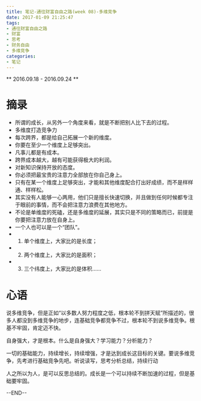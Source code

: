 ```yaml
---
title: 笔记-通往财富自由之路(week 08)-多维竞争
date: 2017-01-09 21:25:47
tags:
- 通往财富自由之路
- 财富
- 思考
- 财务自由
- 多维竞争
categories:
- 笔记
---
```


** 2016.09.18 - 2016.09.24 **

# 摘录
- 所谓的成长，从另外一个角度来看，就是不断把别人比下去的过程。
- 多维度打造竞争力
- 每次跨界，都是给自己拓展一个新的维度。
- 你要在至少一个维度上足够突出。
- 凡事儿都是有成本。
- 跨界成本越大，越有可能获得极大的利润。
- 对新知识保持开放的态度。
- 你必须把最宝贵的注意力全部放在你自己身上。
- 只有在某一个维度上足够突出，才能和其他维度配合打出好成绩，而不是样样通、样样松。
- 其实没有人能够一心两用，他们只是擅长快速切换，并且做到任何时候都专注于眼前的事情，而不会把注意力浪费在其他地方。
- 不论是单维度的死磕，还是多维度的延展，其实只是不同的策略而已，前提是你要把注意力放在自身上。
- 一个人也可以是一个“团队”。
- 1. 单个维度上，大家比的是长度；
- 2. 两个维度上，大家比的是面积；
- 3. 三个纬度上，大家比的是体积......

# 心语

说多维竞争，但是正如“以多数人努力程度之低，根本轮不到拼天赋”所描述的，很多人都没到多维竞争的地步，连基础竞争都竞争不过，根本轮不到说多维竞争。根基不牢固，肯定迈不快。

自身强大，才是根本。什么是自身强大？学习能力？分析能力？

一切的基础能力，持续增长，持续增强，才是达到成长这目标的关键。要说多维竞争，先考进行基础竞争先吧。听说读写，思考分析总结，持续行动

人之所以为人，是可以反思总结的。成长是一个可以持续不断加速的过程，但是基础要牢固。

--END--